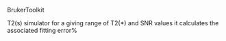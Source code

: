BrukerToolkit

T2(s) simulator
for a giving range of T2(*) and SNR values it calculates the associated  fitting error% 